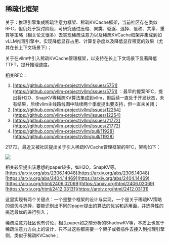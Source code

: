 ## 稀疏化框架

关于：推理引擎集成稀疏注意力框架、稀疏KVCache框架，当前社区存在类似RFC，但仍处于探讨阶段，可研究通过压缩、聚类、驱逐、选择、低秩、共享、重算等策略（相关论文很多）去实现稀疏注意力以及稀疏KVCache框架并集成到如vLLM推理引擎中，实现降低显存占用、计算复杂度以及降低显存带宽的效果（尤其在长上下文场景下）；

关于在vllm中引入稀疏KVCache管理框架，以支持在长上下文场景下显著降低TTFT，提升推理速度。

相关RFC：

1. [https://github.com/vllm-project/vllm/issues/5751](https://github.com/vllm-project/vllm/issues/5751) ：最早的提案RFC，提出将H2O、SnapKV等稀疏KV算法集成到vllm，但后续一直处于开发状态，未有结果，后续vllm主线路线图中陆续两个季度提出要支持，但一直未关闭；
2. [https://github.com/vllm-project/vllm/issues/12254](https://github.com/vllm-project/vllm/issues/12254)
3. [https://github.com/vllm-project/vllm/issues/21772](https://github.com/vllm-project/vllm/issues/21772)
4. [https://github.com/vllm-project/vllm/pull/11928](https://github.com/vllm-project/vllm/pull/11928)

21772，最近又被社区提出关于引入稀疏KVCache管理框架的RFC，架构如下：

![](chrome-extension://difoiogjjojoaoomphldepapgpbgkhkb/imgs/Pasted%20image%2020250822162849.png)

相关较早提出该思想的paper较多，如H2O，SnapKV等。
[https://arxiv.org/abs/2306.14048](https://arxiv.org/abs/2306.14048) 
[https://arxiv.org/abs/2404.14469](https://arxiv.org/abs/2404.14469) 
[https://arxiv.org/html/2406.02069](https://arxiv.org/html/2406.02069) 
[https://arxiv.org/html/2412.03131](https://arxiv.org/html/2412.03131)

这里实现有两个关键点：一个是整个框架的设计与实现，一个是关于稀疏KV策略的调优与选择，要能识别出不同的paper提出的算法的优劣和适用面，并选择性的挑选最优的进行引入；

稀疏注意力社区也有讨论，相关paper如之前分析的ShadowKV等，本质上也属于稀疏注意力方向上的设计，只不过这些都需要一个架子或者插件去接入到推理引擎侧，类似于稀疏KVCache；